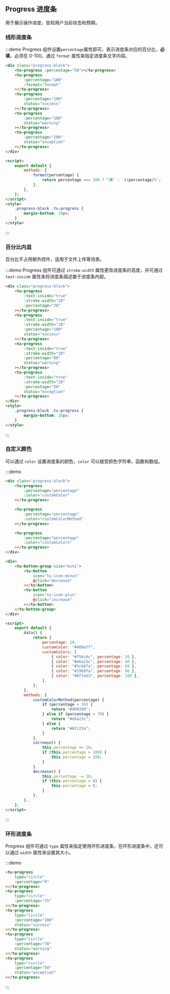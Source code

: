 ## Progress 进度条

用于展示操作进度，告知用户当前状态和预期。

### 线形进度条

:::demo Progress 组件设置`percentage`属性即可，表示进度条对应的百分比，**必填**，必须在 0-100。通过 `format` 属性来指定进度条文字内容。

```html
<div class="progress-block">
	<tu-progress :percentage="50"></tu-progress>
	<tu-progress
		:percentage="100"
		:format="format"
	></tu-progress>
	<tu-progress
		:percentage="100"
		status="success"
	></tu-progress>
	<tu-progress
		:percentage="100"
		status="warning"
	></tu-progress>
	<tu-progress
		:percentage="100"
		status="exception"
	></tu-progress>
</div>

<script>
	export default {
		methods: {
			format(percentage) {
				return percentage === 100 ? "满" : `${percentage}%`;
			},
		},
	};
</script>
<style>
	.progress-block .tu-progress {
		margin-bottom: 20px;
	}
</style>
```

:::

### 百分比内显

百分比不占用额外控件，适用于文件上传等场景。

:::demo Progress 组件可通过 `stroke-width` 属性更改进度条的高度，并可通过 `text-inside` 属性来将进度条描述置于进度条内部。

```html
<div class="progress-block">
	<tu-progress
		:text-inside="true"
		:stroke-width="20"
		:percentage="70"
	></tu-progress>
	<tu-progress
		:text-inside="true"
		:stroke-width="20"
		:percentage="100"
		status="success"
	></tu-progress>
	<tu-progress
		:text-inside="true"
		:stroke-width="20"
		:percentage="80"
		status="warning"
	></tu-progress>
	<tu-progress
		:text-inside="true"
		:stroke-width="20"
		:percentage="50"
		status="exception"
	></tu-progress>
</div>
<style>
	.progress-block .tu-progress {
		margin-bottom: 20px;
	}
</style>
```

:::

### 自定义颜色

可以通过 `color` 设置进度条的颜色，`color` 可以接受颜色字符串，函数和数组。

:::demo

```html
<div class="progress-block">
	<tu-progress
		:percentage="percentage"
		:color="customColor"
	></tu-progress>

	<tu-progress
		:percentage="percentage"
		:color="customColorMethod"
	></tu-progress>

	<tu-progress
		:percentage="percentage"
		:color="customColors"
	></tu-progress>
</div>

<div>
	<tu-button-group size="mini">
		<tu-button
			icon="tu-icon-minus"
			@click="decrease"
		></tu-button>
		<tu-button
			icon="tu-icon-plus"
			@click="increase"
		></tu-button>
	</tu-button-group>
</div>

<script>
	export default {
		data() {
			return {
				percentage: 20,
				customColor: "#409eff",
				customColors: [
					{ color: "#f56c6c", percentage: 20 },
					{ color: "#e6a23c", percentage: 40 },
					{ color: "#5cb87a", percentage: 60 },
					{ color: "#1989fa", percentage: 80 },
					{ color: "#6f7ad3", percentage: 100 },
				],
			};
		},
		methods: {
			customColorMethod(percentage) {
				if (percentage < 30) {
					return "#909399";
				} else if (percentage < 70) {
					return "#e6a23c";
				} else {
					return "#67c23a";
				}
			},
			increase() {
				this.percentage += 10;
				if (this.percentage > 100) {
					this.percentage = 100;
				}
			},
			decrease() {
				this.percentage -= 10;
				if (this.percentage < 0) {
					this.percentage = 0;
				}
			},
		},
	};
</script>
```

:::

### 环形进度条

Progress 组件可通过 `type` 属性来指定使用环形进度条，在环形进度条中，还可以通过 `width` 属性来设置其大小。

:::demo

```html
<tu-progress
	type="circle"
	:percentage="0"
></tu-progress>
<tu-progress
	type="circle"
	:percentage="25"
></tu-progress>
<tu-progress
	type="circle"
	:percentage="100"
	status="success"
></tu-progress>
<tu-progress
	type="circle"
	:percentage="70"
	status="warning"
></tu-progress>
<tu-progress
	type="circle"
	:percentage="50"
	status="exception"
></tu-progress>
```

:::

